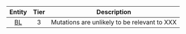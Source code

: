 |Entity|Tier|Description              |
|:----:|:----:|------------------------------|
|[BL]((images/icons/BL_tier3.png)) | 3 | Mutations are unlikely to be relevant to XXX|
